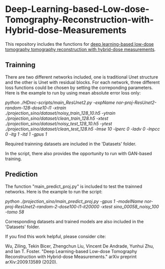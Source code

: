 # Deep-Learning-based-Low-dose-Tomography-Reconstruction-with-Hybrid-dose-Measurements
This repository includes the functions for [deep learning-based low-dose tomography tomography reconstruction with hybrid-dose measurements](https://arxiv.org/abs/2009.13589).

## Trainning
There are two different networks included, one is traditional Unet structure and the other is Unet with residual blocks. For each network, three different loss functions could be chosen by setting the correponding parameters. Here is the example to run by using mean absolute error loss only:

*python ./HDrec-scripts/main_ResUnet2.py -expName nor-proj-ResUnet2-random-128-dose10-l1 -xtrain ./projection_sino/dataset/noisy_train_128_10.h5 -ytrain ./projection_sino/dataset/clean_train_128.h5 -xtest ./projection_sino/dataset/noisy_test_128_10.h5 -ytest ./projection_sino/dataset/clean_test_128.h5 -lmse 10 -lperc 0 -ladv 0 -lnpcc 0 -itg 1 -itd 1 -gpus 1*

Required trainning datasets are included in the 'Datasets' folder. 

In the script, there also provides the opportunity to run with GAN-based training. 

## Prediction

The function "main_predict_proj.py" is included to test the trainned networks. Here is the example to run the script:

*python ./projection_sino/main_predict_proj.py -gpus 1 -modelName nor-proj-ResUnet2-random-2-dose100-l1-it20000 -xtest sino_00058_noisy_100 -tomo 58*

Corresponding datasets and trained models are also included in the 'Datasets' folder. 

If you find this work helpful, please consider cite:

Wu, Ziling, Tekin Bicer, Zhengchun Liu, Vincent De Andrade, Yunhui Zhu, and Ian T. Foster. "Deep Learning-based Low-dose Tomography Reconstruction with Hybrid-dose Measurements." arXiv preprint arXiv:2009.13589 (2020).





